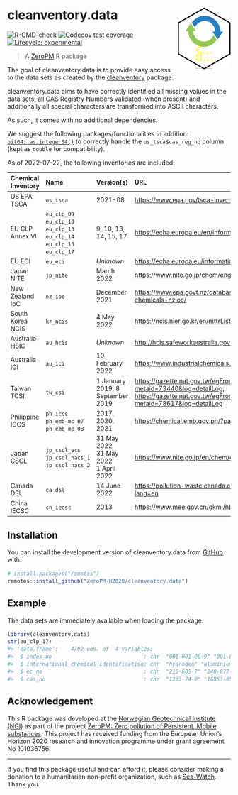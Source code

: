 
<!-- README.md is generated from README.Rmd. Please edit that file -->

# cleanventory.data <img src="man/figures/logo.svg" align="right" height="139" />

<!-- badges: start -->

[![R-CMD-check](https://github.com/RaoulWolf/cleanventory.data/workflows/R-CMD-check/badge.svg)](https://github.com/RaoulWolf/cleanventory.data/actions)
[![Codecov test
coverage](https://codecov.io/gh/RaoulWolf/cleanventory.data/branch/master/graph/badge.svg)](https://app.codecov.io/gh/RaoulWolf/cleanventory.data?branch=master)
[![Lifecycle:
experimental](https://img.shields.io/badge/lifecycle-experimental-orange.svg)](https://lifecycle.r-lib.org/articles/stages.html#experimental)
<!-- badges: end -->

> A [ZeroPM](https://zeropm.eu/) R package

The goal of cleanventory.data is to provide easy access to the data sets
as created by the
[cleanventory](https://github.com/RaoulWolf/cleanventory) package.

cleanventory.data aims to have correctly identified all missing values
in the data sets, all CAS Registry Numbers validated (when present) and
additionally all special characters are transformed into ASCII
characters.

As such, it comes with no additional dependencies.

We suggest the following packages/functionalities in addition:
[`bit64::as.integer64()`](https://cran.r-project.org/web/packages/bit64)
to correctly handle the `us_tsca$cas_reg_no` column (kept as `double`
for compatibility).

As of 2022-07-22, the following inventories are included:

| Chemical Inventory | Name                                                                                        | Version(s)                                   | URL                                                                                                                                                  |
|:-------------------|:--------------------------------------------------------------------------------------------|:---------------------------------------------|:-----------------------------------------------------------------------------------------------------------------------------------------------------|
| US EPA TSCA        | `us_tsca`                                                                                   | 2021-08                                      | <https://www.epa.gov/tsca-inventory>                                                                                                                 |
| EU CLP Annex VI    | `eu_clp_09`</br>`eu_clp_10`</br>`eu_clp_13`</br>`eu_clp_14`</br>`eu_clp_15`</br>`eu_clp_17` | 9, 10, 13, 14, 15, 17                        | <https://echa.europa.eu/en/information-on-chemicals/annex-vi-to-clp>                                                                                 |
| EU ECI             | `eu_eci`                                                                                    | *Unknown*                                    | <https://echa.europa.eu/information-on-chemicals/ec-inventory>                                                                                       |
| Japan NITE         | `jp_nite`                                                                                   | March 2022                                   | <https://www.nite.go.jp/chem/english/ghs/ghs_download.html>                                                                                          |
| New Zealand IoC    | `nz_ioc`                                                                                    | December 2021                                | <https://www.epa.govt.nz/database-search/new-zealand-inventory-of-chemicals-nzioc/>                                                                  |
| South Korea NCIS   | `kr_ncis`                                                                                   | 4 May 2022                                   | <https://ncis.nier.go.kr/en/mttrList.do>                                                                                                             |
| Australia HSIC     | `au_hcis`                                                                                   | *Unknown*                                    | <http://hcis.safeworkaustralia.gov.au/HazardousChemical>                                                                                             |
| Australia ICI      | `au_ici`                                                                                    | 10 February 2022                             | <https://www.industrialchemicals.gov.au/search-inventory>                                                                                            |
| Taiwan TCSI        | `tw_csi`                                                                                    | 1 January 2019, 8 September 2019             | <https://gazette.nat.gov.tw/egFront/detail.do?metaid=73440&log=detailLog>, <https://gazette.nat.gov.tw/egFront/detail.do?metaid=78617&log=detailLog> |
| Philippine ICCS    | `ph_iccs`</br>`ph_emb_mc_07`</br>`ph_emb_mc_08`                                             | 2017, 2020, 2021                             | <https://chemical.emb.gov.ph/?page_id=138>                                                                                                           |
| Japan CSCL         | `jp_cscl_ecs`</br>`jp_cscl_nacs_1`</br>`jp_cscl_nacs_2`                                     | 31 May 2022</br>31 May 2022</br>1 April 2022 | <https://www.nite.go.jp/en/chem/chrip/chrip_search/sltLst>                                                                                           |
| Canada DSL         | `ca_dsl`                                                                                    | 14 June 2022                                 | <https://pollution-waste.canada.ca/substances-search/Substance?lang=en>                                                                              |
| China IECSC        | `cn_iecsc`                                                                                  | 2013                                         | <https://www.mee.gov.cn/gkml/hbb/bgg/201301/t20130131_245810.htm>                                                                                    |

## Installation

You can install the development version of cleanventory.data from
[GitHub](https://github.com/) with:

``` r
# install.packages("remotes")
remotes::install_github("ZeroPM-H2020/cleanventory.data")
```

## Example

The data sets are immediately available when loading the package.

``` r
library(cleanventory.data)
str(eu_clp_17)
#> 'data.frame':    4702 obs. of  4 variables:
#>  $ index_no                             : chr  "001-001-00-9" "001-002-00-4" "001-003-00-X" "001-004-00-5" ...
#>  $ international_chemical_identification: chr  "hydrogen" "aluminium lithium hydride" "sodium hydride" "calcium hydride" ...
#>  $ ec_no                                : chr  "215-605-7" "240-877-9" "231-587-3" "232-189-2" ...
#>  $ cas_no                               : chr  "1333-74-0" "16853-85-3" "7646-69-7" "7789-78-8" ...
```

## Acknowledgement

This R package was developed at the [Norwegian Geotechnical Institute
(NGI)](https://www.ngi.no/eng) as part of the project [ZeroPM: Zero
pollution of Persistent, Mobile substances](https://zeropm.eu/). This
project has received funding from the European Union’s Horizon 2020
research and innovation programme under grant agreement No 101036756.

------------------------------------------------------------------------

If you find this package useful and can afford it, please consider
making a donation to a humanitarian non-profit organization, such as
[Sea-Watch](https://sea-watch.org/en/). Thank you.
